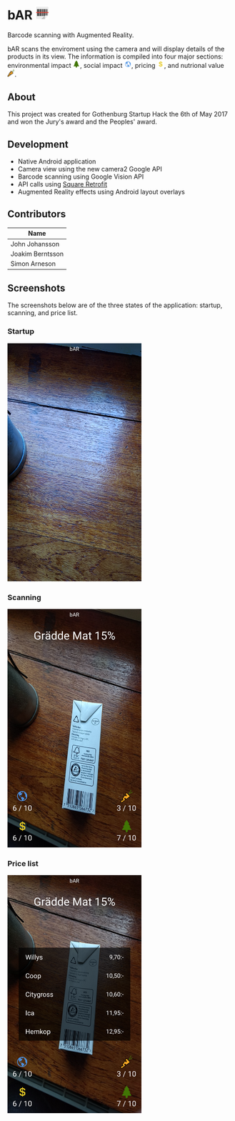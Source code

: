 # bAR <img src="documentation/images/barcode.png" width="30">
Barcode scanning with Augmented Reality.

bAR scans the enviroment using the camera and will display details of the products in its view. The information is compiled into four major sections: environmental impact <img src="documentation/images/environment_icon.png" width="16">, social impact <img src="documentation/images/social_icon.png" width="16">, pricing <img src="documentation/images/economy_icon.png" width="16">, and nutrional value <img src="documentation/images/carrot_icon.png" width="16">.

## About
This project was created for Gothenburg Startup Hack the 6th of May 2017 and won the Jury's award and the Peoples' award.

## Development
* Native Android application
* Camera view using the new camera2 Google API
* Barcode scanning using Google Vision API
* API calls using [Square Retrofit](http://square.github.io/retrofit/)
* Augmented Reality effects using Android layout overlays

## Contributors
| Name         		|
| ----------------- |
| John Johansson    |
| Joakim Berntsson  |
| Simon Arneson 	|

## Screenshots
The screenshots below are of the three states of the application: startup, scanning, and price list.

### Startup
<img src="documentation/screenshots/startup.png" width="300">

### Scanning
<img src="documentation/screenshots/after_scan.png" width="300">

### Price list
<img src="documentation/screenshots/price_list.png" width="300">
